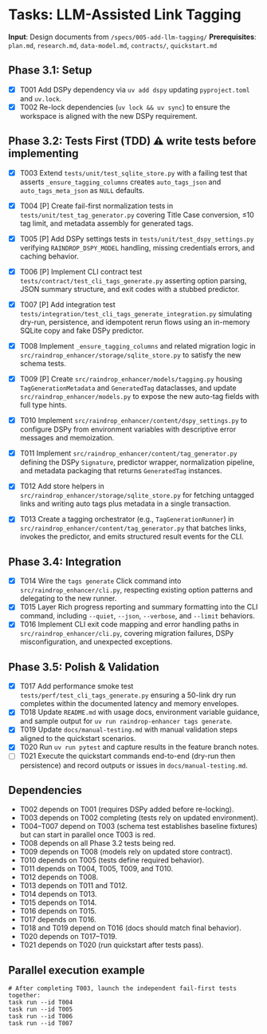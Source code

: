 # Tasks: LLM-Assisted Link Tagging

**Input**: Design documents from `/specs/005-add-llm-tagging/`
**Prerequisites**: `plan.md`, `research.md`, `data-model.md`, `contracts/`, `quickstart.md`

## Phase 3.1: Setup
- [X] T001 Add DSPy dependency via `uv add dspy` updating `pyproject.toml` and `uv.lock`.
- [X] T002 Re-lock dependencies (`uv lock && uv sync`) to ensure the workspace is aligned with the new DSPy requirement.

## Phase 3.2: Tests First (TDD) ⚠️ write tests before implementing
- [X] T003 Extend `tests/unit/test_sqlite_store.py` with a failing test that asserts `_ensure_tagging_columns` creates `auto_tags_json` and `auto_tags_meta_json` as `NULL` defaults.
- [X] T004 [P] Create fail-first normalization tests in `tests/unit/test_tag_generator.py` covering Title Case conversion, ≤10 tag limit, and metadata assembly for generated tags.
- [X] T005 [P] Add DSPy settings tests in `tests/unit/test_dspy_settings.py` verifying `RAINDROP_DSPY_MODEL` handling, missing credentials errors, and caching behavior.
 - [X] T006 [P] Implement CLI contract test `tests/contract/test_cli_tags_generate.py` asserting option parsing, JSON summary structure, and exit codes with a stubbed predictor.
 - [X] T007 [P] Add integration test `tests/integration/test_cli_tags_generate_integration.py` simulating dry-run, persistence, and idempotent rerun flows using an in-memory SQLite copy and fake DSPy predictor.

 - [X] T008 Implement `_ensure_tagging_columns` and related migration logic in `src/raindrop_enhancer/storage/sqlite_store.py` to satisfy the new schema tests.
 - [X] T009 [P] Create `src/raindrop_enhancer/models/tagging.py` housing `TagGenerationMetadata` and `GeneratedTag` dataclasses, and update `src/raindrop_enhancer/models.py` to expose the new auto-tag fields with full type hints.
 - [X] T010 Implement `src/raindrop_enhancer/content/dspy_settings.py` to configure DSPy from environment variables with descriptive error messages and memoization.
 - [X] T011 Implement `src/raindrop_enhancer/content/tag_generator.py` defining the DSPy `Signature`, predictor wrapper, normalization pipeline, and metadata packaging that returns `GeneratedTag` instances.
 - [X] T012 Add store helpers in `src/raindrop_enhancer/storage/sqlite_store.py` for fetching untagged links and writing auto tags plus metadata in a single transaction.
 - [X] T013 Create a tagging orchestrator (e.g., `TagGenerationRunner`) in `src/raindrop_enhancer/content/tag_generator.py` that batches links, invokes the predictor, and emits structured result events for the CLI.

## Phase 3.4: Integration
- [X] T014 Wire the `tags generate` Click command into `src/raindrop_enhancer/cli.py`, respecting existing option patterns and delegating to the new runner.
- [X] T015 Layer Rich progress reporting and summary formatting into the CLI command, including `--quiet`, `--json`, `--verbose`, and `--limit` behaviors.
- [X] T016 Implement CLI exit code mapping and error handling paths in `src/raindrop_enhancer/cli.py`, covering migration failures, DSPy misconfiguration, and unexpected exceptions.

## Phase 3.5: Polish & Validation
- [X] T017 Add performance smoke test `tests/perf/test_cli_tags_generate.py` ensuring a 50-link dry run completes within the documented latency and memory envelopes.
- [X] T018 Update `README.md` with usage docs, environment variable guidance, and sample output for `uv run raindrop-enhancer tags generate`.
- [X] T019 Update `docs/manual-testing.md` with manual validation steps aligned to the quickstart scenarios.
- [X] T020 Run `uv run pytest` and capture results in the feature branch notes.
- [ ] T021 Execute the quickstart commands end-to-end (dry-run then persistence) and record outputs or issues in `docs/manual-testing.md`.

## Dependencies
- T002 depends on T001 (requires DSPy added before re-locking).
- T003 depends on T002 completing (tests rely on updated environment).
- T004–T007 depend on T003 (schema test establishes baseline fixtures) but can start in parallel once T003 is red.
- T008 depends on all Phase 3.2 tests being red.
- T009 depends on T008 (models rely on updated store contract).
- T010 depends on T005 (tests define required behavior).
- T011 depends on T004, T005, T009, and T010.
- T012 depends on T008.
- T013 depends on T011 and T012.
- T014 depends on T013.
- T015 depends on T014.
- T016 depends on T015.
- T017 depends on T016.
- T018 and T019 depend on T016 (docs should match final behavior).
- T020 depends on T017–T019.
- T021 depends on T020 (run quickstart after tests pass).

## Parallel execution example
```
# After completing T003, launch the independent fail-first tests together:
task run --id T004
task run --id T005
task run --id T006
task run --id T007
```